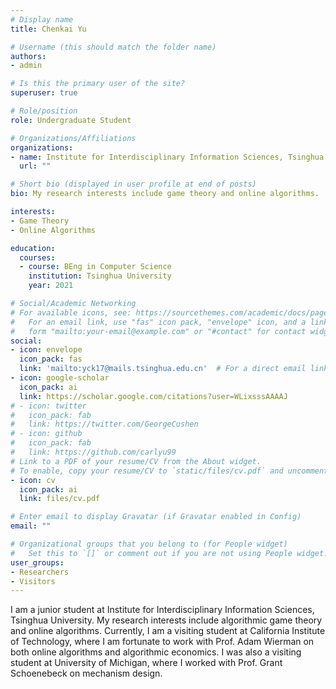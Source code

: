 ```yaml
---
# Display name
title: Chenkai Yu

# Username (this should match the folder name)
authors:
- admin

# Is this the primary user of the site?
superuser: true

# Role/position
role: Undergraduate Student

# Organizations/Affiliations
organizations:
- name: Institute for Interdisciplinary Information Sciences, Tsinghua University
  url: ""

# Short bio (displayed in user profile at end of posts)
bio: My research interests include game theory and online algorithms.

interests:
- Game Theory
- Online Algorithms

education:
  courses:
  - course: BEng in Computer Science
    institution: Tsinghua University
    year: 2021

# Social/Academic Networking
# For available icons, see: https://sourcethemes.com/academic/docs/page-builder/#icons
#   For an email link, use "fas" icon pack, "envelope" icon, and a link in the
#   form "mailto:your-email@example.com" or "#contact" for contact widget.
social:
- icon: envelope
  icon_pack: fas
  link: 'mailto:yck17@mails.tsinghua.edu.cn'  # For a direct email link, use "mailto:test@example.org".
- icon: google-scholar
  icon_pack: ai
  link: https://scholar.google.com/citations?user=WLixsssAAAAJ
# - icon: twitter
#   icon_pack: fab
#   link: https://twitter.com/GeorgeCushen
# - icon: github
#   icon_pack: fab
#   link: https://github.com/carlyu99
# Link to a PDF of your resume/CV from the About widget.
# To enable, copy your resume/CV to `static/files/cv.pdf` and uncomment the lines below.
- icon: cv
  icon_pack: ai
  link: files/cv.pdf

# Enter email to display Gravatar (if Gravatar enabled in Config)
email: ""

# Organizational groups that you belong to (for People widget)
#   Set this to `[]` or comment out if you are not using People widget.
user_groups:
- Researchers
- Visitors
---
```


I am a junior student at Institute for Interdisciplinary Information Sciences, Tsinghua University. My research interests include algorithmic game theory and online algorithms. Currently, I am a visiting student at California Institute of Technology, where I am fortunate to work with Prof. Adam Wierman on both online algorithms and algorithmic economics. I was also a visiting student at University of Michigan, where I worked with Prof. Grant Schoenebeck on mechanism design.
